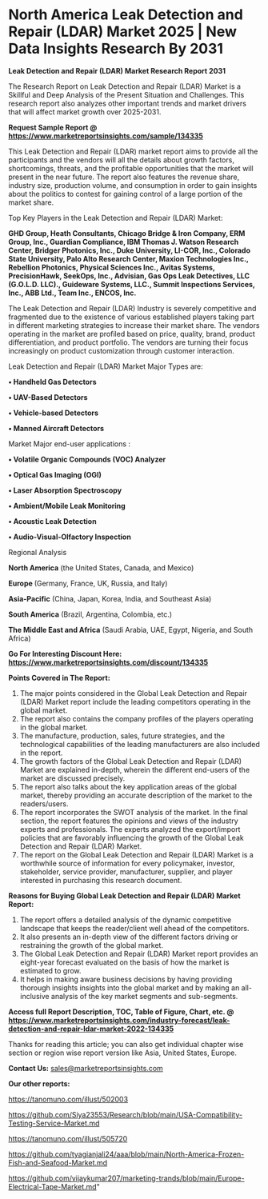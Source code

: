 # North America Leak Detection and Repair (LDAR) Market 2025 | New Data Insights Research By 2031

<strong>Leak Detection and Repair (LDAR) Market Research Report 2031</strong>

The Research Report on Leak Detection and Repair (LDAR) Market is a Skillful and Deep Analysis of the Present Situation and Challenges. This research report also analyzes other important trends and market drivers that will affect market growth over 2025-2031.

<strong>Request Sample Report @ <a href=https://www.marketreportsinsights.com/sample/134335>https://www.marketreportsinsights.com/sample/134335</a></strong>

This Leak Detection and Repair (LDAR) market report aims to provide all the participants and the vendors will all the details about growth factors, shortcomings, threats, and the profitable opportunities that the market will present in the near future. The report also features the revenue share, industry size, production volume, and consumption in order to gain insights about the politics to contest for gaining control of a large portion of the market share.

Top Key Players in the Leak Detection and Repair (LDAR) Market:

<strong>GHD Group, Heath Consultants, Chicago Bridge & Iron Company, ERM Group, Inc., Guardian Compliance, IBM Thomas J. Watson Research Center, Bridger Photonics, Inc., Duke University, LI-COR, Inc., Colorado State University, Palo Alto Research Center, Maxion Technologies Inc., Rebellion Photonics, Physical Sciences Inc., Avitas Systems, PrecisionHawk, SeekOps, Inc., Advisian, Gas Ops Leak Detectives, LLC (G.O.L.D. LLC)., Guideware Systems, LLC., Summit Inspections Services, Inc., ABB Ltd., Team Inc., ENCOS, Inc.</strong>

The Leak Detection and Repair (LDAR) Industry is severely competitive and fragmented due to the existence of various established players taking part in different marketing strategies to increase their market share. The vendors operating in the market are profiled based on price, quality, brand, product differentiation, and product portfolio. The vendors are turning their focus increasingly on product customization through customer interaction.

Leak Detection and Repair (LDAR) Market Major Types are:

<strong>• Handheld Gas Detectors

• UAV-Based Detectors

• Vehicle-based Detectors

• Manned Aircraft Detectors</strong>

Market Major end-user applications :

<strong>• Volatile Organic Compounds (VOC) Analyzer

• Optical Gas Imaging (OGI)

• Laser Absorption Spectroscopy

• Ambient/Mobile Leak Monitoring

• Acoustic Leak Detection

• Audio-Visual-Olfactory Inspection</strong>

Regional Analysis

</u><strong><b>North America</b></strong> (the United States, Canada, and Mexico)

<strong><b>Europe </b></strong>(Germany, France, UK, Russia, and Italy)

<strong><b>Asia-Pacific</b></strong> (China, Japan, Korea, India, and Southeast Asia)

<strong><b>South America</b></strong> (Brazil, Argentina, Colombia, etc.)

<strong><b>The Middle East and Africa</b></strong> (Saudi Arabia, UAE, Egypt, Nigeria, and South Africa)

<strong>Go For Interesting Discount Here: <a href=https://www.marketreportsinsights.com/discount/134335>https://www.marketreportsinsights.com/discount/134335</a></strong>

<strong>Points Covered in The Report:</strong>
<ol>
  <li>The major points considered in the Global Leak Detection and Repair (LDAR) Market report include the leading competitors operating in the global market.</li>
  <li>The report also contains the company profiles of the players operating in the global market.</li>
  <li>The manufacture, production, sales, future strategies, and the technological capabilities of the leading manufacturers are also included in the report.</li>
  <li>The growth factors of the Global Leak Detection and Repair (LDAR) Market are explained in-depth, wherein the different end-users of the market are discussed precisely.</li>
  <li>The report also talks about the key application areas of the global market, thereby providing an accurate description of the market to the readers/users.</li>
  <li>The report incorporates the SWOT analysis of the market. In the final section, the report features the opinions and views of the industry experts and professionals. The experts analyzed the export/import policies that are favorably influencing the growth of the Global Leak Detection and Repair (LDAR) Market.</li>
  <li>The report on the Global Leak Detection and Repair (LDAR) Market is a worthwhile source of information for every policymaker, investor, stakeholder, service provider, manufacturer, supplier, and player interested in purchasing this research document.</li>
</ol>
<strong>Reasons for Buying Global Leak Detection and Repair (LDAR) Market Report:</strong>

<ol>
  <li>The report offers a detailed analysis of the dynamic competitive landscape that keeps the reader/client well ahead of the competitors.</li>
  <li>It also presents an in-depth view of the different factors driving or restraining the growth of the global market.</li>
  <li>The Global Leak Detection and Repair (LDAR) Market report provides an eight-year forecast evaluated on the basis of how the market is estimated to grow.</li>
  <li>It helps in making aware business decisions by having providing thorough insights insights into the global market and by making an all-inclusive analysis of the key market segments and sub-segments.</li>
</ol>
<strong>Access full Report Description, TOC, Table of Figure, Chart, etc. @ <a href=https://www.marketreportsinsights.com/industry-forecast/leak-detection-and-repair-ldar-market-2022-134335>https://www.marketreportsinsights.com/industry-forecast/leak-detection-and-repair-ldar-market-2022-134335</a></strong>


Thanks for reading this article; you can also get individual chapter wise section or region wise report version like Asia, United States, Europe.

<strong>Contact Us:</strong>
sales@marketreportsinsights.com

<strong>Our other reports:</strong>

<a href=https://tanomuno.com/illust/502003>https://tanomuno.com/illust/502003</a>

<a href=https://github.com/Siya23553/Research/blob/main/USA-Compatibility-Testing-Service-Market.md>https://github.com/Siya23553/Research/blob/main/USA-Compatibility-Testing-Service-Market.md</a>

<a href=https://tanomuno.com/illust/505720>https://tanomuno.com/illust/505720</a>

<a href=https://github.com/tyagianjali24/aaa/blob/main/North-America-Frozen-Fish-and-Seafood-Market.md>https://github.com/tyagianjali24/aaa/blob/main/North-America-Frozen-Fish-and-Seafood-Market.md</a>

<a href=https://github.com/vijaykumar207/marketing-trands/blob/main/Europe-Electrical-Tape-Market.md>https://github.com/vijaykumar207/marketing-trands/blob/main/Europe-Electrical-Tape-Market.md</a>"
